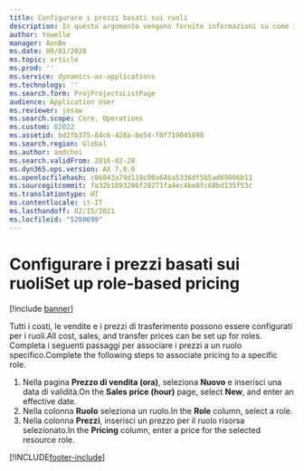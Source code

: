 ```yaml
---
title: Configurare i prezzi basati sui ruoli
description: In questo argomento vengono fornite informazioni su come impostare le dimensioni di determinazione dei prezzi per ruoli specifici.
author: Yowelle
manager: AnnBe
ms.date: 09/01/2020
ms.topic: article
ms.prod: ''
ms.service: dynamics-ax-applications
ms.technology: ''
ms.search.form: ProjProjectsListPage
audience: Application User
ms.reviewer: josaw
ms.search.scope: Core, Operations
ms.custom: 82022
ms.assetid: bd2fb375-84c6-428a-8e54-f0f719045898
ms.search.region: Global
ms.author: andchoi
ms.search.validFrom: 2016-02-28
ms.dyn365.ops.version: AX 7.0.0
ms.openlocfilehash: c86043a79d119c00a64ba5336df5b5ad69006b11
ms.sourcegitcommit: fa32b1893286f20271fa4ec4be8fc68bd135f53c
ms.translationtype: HT
ms.contentlocale: it-IT
ms.lasthandoff: 02/15/2021
ms.locfileid: "5288699"
---
```

# <a name="set-up-role-based-pricing"></a><span data-ttu-id="c9b8a-103">Configurare i prezzi basati sui ruoli</span><span class="sxs-lookup"><span data-stu-id="c9b8a-103">Set up role-based pricing</span></span>

[!include [banner](../includes/banner.md)]

<span data-ttu-id="c9b8a-104">Tutti i costi, le vendite e i prezzi di trasferimento possono essere configurati per i ruoli.</span><span class="sxs-lookup"><span data-stu-id="c9b8a-104">All cost, sales, and transfer prices can be set up for roles.</span></span> <span data-ttu-id="c9b8a-105">Completa i seguenti passaggi per associare i prezzi a un ruolo specifico.</span><span class="sxs-lookup"><span data-stu-id="c9b8a-105">Complete the following steps to associate pricing to a specific role.</span></span>

1. <span data-ttu-id="c9b8a-106">Nella pagina **Prezzo di vendita (ora)**, seleziona **Nuovo** e inserisci una data di validità.</span><span class="sxs-lookup"><span data-stu-id="c9b8a-106">On the **Sales price (hour)** page, select **New**, and enter an effective date.</span></span>
2. <span data-ttu-id="c9b8a-107">Nella colonna **Ruolo** seleziona un ruolo.</span><span class="sxs-lookup"><span data-stu-id="c9b8a-107">In the **Role** column, select a role.</span></span>
3. <span data-ttu-id="c9b8a-108">Nella colonna **Prezzi**, inserisci un prezzo per il ruolo risorsa selezionato.</span><span class="sxs-lookup"><span data-stu-id="c9b8a-108">In the **Pricing** column, enter a price for the selected resource role.</span></span>


[!INCLUDE[footer-include](../includes/footer-banner.md)]